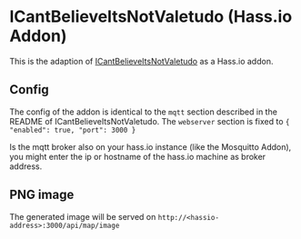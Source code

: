 # ICantBelieveItsNotValetudo (Hass.io Addon)

This is the adaption of [ICantBelieveItsNotValetudo](https://github.com/Hypfer/ICantBelieveItsNotValetudo) as a Hass.io addon.

## Config

The config of the addon is identical to the `mqtt` section described in the README of ICantBelieveItsNotValetudo.
The `webserver` section is fixed to `{ "enabled": true, "port": 3000 }`

Is the mqtt broker also on your hass.io instance (like the Mosquitto Addon), you might enter the ip or hostname of the hass.io machine as broker address.

## PNG image

The generated image will be served on `http://<hassio-address>:3000/api/map/image`
